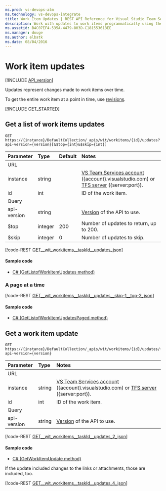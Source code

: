 ```yaml
---
ms.prod: vs-devops-alm
ms.technology: vs-devops-integrate
title: Work Item Updates | REST API Reference for Visual Studio Team Services and Team Foundation Server
description: Work with updates to work items programmatically using the REST APIs for Visual Studio Team Services and Team Foundation Server. 
ms.assetid: B4C07EF4-535A-4479-803D-C181553613EE
ms.manager: douge
ms.author: elbatk
ms.date: 08/04/2016
---
```


# Work item updates
[!INCLUDE [API_version](../_data/version.md)]

Updates represent changes made to work items over time.

To get the entire work item at a point in time, use [revisions](./revisions.md).

[!INCLUDE [GET_STARTED](../_data/get-started.md)]

## Get a list of work items updates

```no-highlight
GET https://{instance}/DefaultCollection/_apis/wit/workitems/{id}/updates?api-version={version}[&$top={int}&$skip={int}]
```

| Parameter | Type    | Default | Notes	
|:----------|:--------|:--------|:--------------------------------------
| URL
| instance  | string  |         | [VS Team Services account](/integrate/get-started/rest/basics.md#vs-team-services) ({account}.visualstudio.com) or [TFS server](/integrate/get-started/rest/basics.md#tfs) ({server:port}).
| id        | int     |         | ID of the work item.
| Query
| api-version | string  |         | [Version](../../get-started/rest/basics.md#versions) of the API to use.
| $top      | integer | 200     | Number of updates to return, up to 200.
| $skip     | integer | 0       | Number of updates to skip.

[!code-REST [GET__wit_workitems__taskId__updates_json](./_data/updates/GET__wit_workitems__taskId__updates.json)]

#### Sample code

* [C# (GetListofWorkItemUpdates method)](https://github.com/Microsoft/vsts-dotnet-samples/blob/master/Microsoft.TeamServices.Samples.Client/WorkItemTracking/UpdatesSample.cs#L19)

### A page at a time

[!code-REST [GET__wit_workitems__taskId__updates__skip-1__top-2_json](./_data/updates/GET__wit_workitems__taskId__updates__skip-1__top-2.json)]

#### Sample code

* [C# (GetListofWorkItemUpdatesPaged method)](https://github.com/Microsoft/vsts-dotnet-samples/blob/master/Microsoft.TeamServices.Samples.Client/WorkItemTracking/UpdatesSample.cs#L43)

## Get a work item update

```no-highlight
GET https://{instance}/DefaultCollection/_apis/wit/workitems/{id}/updates/{revisionId}?api-version={version}
```

| Parameter | Type    | Notes	
|:----------|:--------|:------------------------------------
| URL
| instance  | string  | [VS Team Services account](/integrate/get-started/rest/basics.md#vs-team-services) ({account}.visualstudio.com) or [TFS server](/integrate/get-started/rest/basics.md#tfs) ({server:port}).
| id        | int     | ID of the work item.
| Query
| api-version | string  | [Version](../../get-started/rest/basics.md#versions) of the API to use.

[!code-REST [GET__wit_workitems__taskId__updates_2_json](./_data/updates/GET__wit_workitems__taskId__updates_2.json)]

#### Sample code

* [C# (GetWorkItemUpdate method)](https://github.com/Microsoft/vsts-dotnet-samples/blob/master/Microsoft.TeamServices.Samples.Client/WorkItemTracking/UpdatesSample.cs#L68)

If the update included changes to the links or attachments, those are included, too.

[!code-REST [GET__wit_workitems__taskId__updates_4_json](./_data/updates/GET__wit_workitems__taskId__updates_4.json)]
